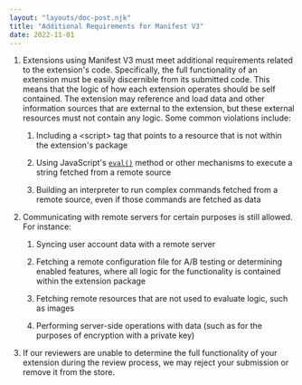 ```yaml
---
layout: "layouts/doc-post.njk"
title: "Additional Requirements for Manifest V3"
date: 2022-11-01
---
```


1. Extensions using Manifest V3 must meet additional requirements related to the extension's code. Specifically, the full functionality of an extension must be easily discernible from its submitted code. This means that the logic of how each extension operates should be self contained. The extension may reference and load data and other information sources that are external to the extension, but these external resources must not contain any logic. Some common violations include:

    1. Including a &lt;script&gt; tag that points to a resource that is not within the extension's package

    1. Using JavaScript's [`eval()`][eval] method or other mechanisms to execute a string fetched from a remote source

    1. Building an interpreter to run complex commands fetched from a remote source, even if those commands are fetched as data

1. Communicating with remote servers for certain purposes is still allowed. For instance:

    1. Syncing user account data with a remote server

    1. Fetching a remote configuration file for A/B testing or determining enabled features, where all logic for the functionality is contained within the extension package

    1. Fetching remote resources that are not used to evaluate logic, such as images

    1. Performing server-side operations with data (such as for the purposes of encryption with a private key)

1. If our reviewers are unable to determine the full functionality of your extension during the review process, we may reject your submission or remove it from the store.

[eval]: https://developer.mozilla.org/en-US/docs/Web/JavaScript/Reference/Global_Objects/eval
